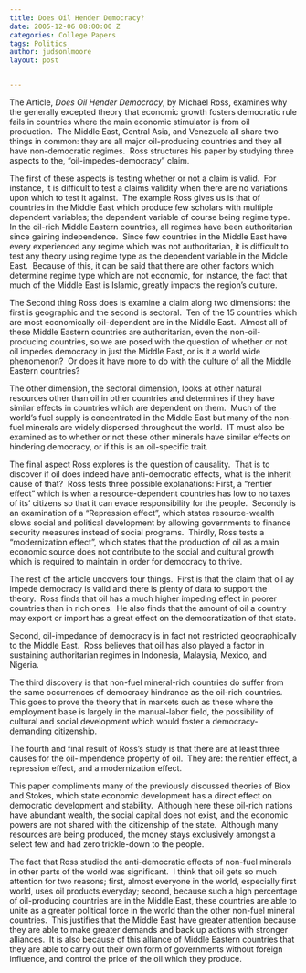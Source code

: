 ```yaml
---
title: Does Oil Hender Democracy?
date: 2005-12-06 08:00:00 Z
categories: College Papers
tags: Politics
author: judsonlmoore
layout: post


---
```


The Article, _Does Oil Hender Democracy_, by Michael Ross, examines why the generally excepted theory that economic growth fosters democratic rule fails in countries where the main economic stimulator is from oil production.  The Middle East, Central Asia, and Venezuela all share two things in common: they are all major oil-producing countries and they all have non-democratic regimes.  Ross structures his paper by studying three aspects to the, “oil-impedes-democracy” claim.

The first of these aspects is testing whether or not a claim is valid.  For instance, it is difficult to test a claims validity when there are no variations upon which to test it against.  The example Ross gives us is that of countries in the Middle East which produce few scholars with multiple dependent variables; the dependent variable of course being regime type.  In the oil-rich Middle Eastern countries, all regimes have been authoritarian since gaining independence.  Since few countries in the Middle East have every experienced any regime which was not authoritarian, it is difficult to test any theory using regime type as the dependent variable in the Middle East.  Because of this, it can be said that there are other factors which determine regime type which are not economic, for instance, the fact that much of the Middle East is Islamic, greatly impacts the region’s culture.

The Second thing Ross does is examine a claim along two dimensions: the first is geographic and the second is sectoral.  Ten of the 15 countries which are most economically oil-dependent are in the Middle East.  Almost all of these Middle Eastern countries are authoritarian, even the non-oil-producing countries, so we are posed with the question of whether or not oil impedes democracy in just the Middle East, or is it a world wide phenomenon?  Or does it have more to do with the culture of all the Middle Eastern countries?

The other dimension, the sectoral dimension, looks at other natural resources other than oil in other countries and determines if they have similar effects in countries which are dependent on them.  Much of the world’s fuel supply is concentrated in the Middle East but many of the non-fuel minerals are widely dispersed throughout the world.  IT must also be examined as to whether or not these other minerals have similar effects on hindering democracy, or if this is an oil-specific trait.

The final aspect Ross explores is the question of causality.  That is to discover if oil does indeed have anti-democratic effects, what is the inherit cause of that?  Ross tests three possible explanations: First, a “rentier effect” which is when a resource-dependent countries has low to no taxes of its’ citizens so that it can evade responsibility for the people.  Secondly is an examination of a “Repression effect”, which states resource-wealth slows social and political development by allowing governments to finance security measures instead of social programs.  Thirdly, Ross tests a “modernization effect”, which states that the production of oil as a main economic source does not contribute to the social and cultural growth which is required to maintain in order for democracy to thrive.

The rest of the article uncovers four things.  First is that the claim that oil ay impede democracy is valid and there is plenty of data to support the theory.  Ross finds that oil has a much higher impeding effect in poorer countries than in rich ones.  He also finds that the amount of oil a country may export or import has a great effect on the democratization of that state.

Second, oil-impedance of democracy is in fact not restricted geographically to the Middle East.  Ross believes that oil has also played a factor in sustaining authoritarian regimes in Indonesia, Malaysia, Mexico, and Nigeria.

The third discovery is that non-fuel mineral-rich countries do suffer from the same occurrences of democracy hindrance as the oil-rich countries.  This goes to prove the theory that in markets such as these where the employment base is largely in the manual-labor field, the possibility of cultural and social development which would foster a democracy-demanding citizenship.

The fourth and final result of Ross’s study is that there are at least three causes for the oil-impendence property of oil.  They are: the rentier effect, a repression effect, and a modernization effect.

This paper compliments many of the previously discussed theories of Biox and Stokes, which state economic development has a direct effect on democratic development and stability.  Although here these oil-rich nations have abundant wealth, the social capital does not exist, and the economic powers are not shared with the citizenship of the state.  Although many resources are being produced, the money stays exclusively amongst a select few and had zero trickle-down to the people.

The fact that Ross studied the anti-democratic effects of non-fuel minerals in other parts of the world was significant.  I think that oil gets so much attention for two reasons; first, almost everyone in the world, especially first world, uses oil products everyday; second, because such a high percentage of oil-producing countries are in the Middle East, these countries are able to unite as a greater political force in the world than the other non-fuel mineral countries.  This justifies that the Middle East have greater attention because they are able to make greater demands and back up actions with stronger alliances.  It is also because of this alliance of Middle Eastern countries that they are able to carry out their own form of governments without foreign influence, and control the price of the oil which they produce.

